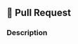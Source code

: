 ## 🚀 Pull Request
<!-- Does this close an existing issue? Reference the issue number.-->
<!-- e.g. Closes #1. -->


### Description
<!-- Provide a clear description about your pull request -->
<!-- Tell us all about your new feature, improvement, or bug fix -->


